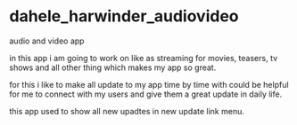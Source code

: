 # dahele_harwinder_audiovideo

audio and video app

in this app i am going to work on like as streaming for movies, teasers, tv shows and all other thing which makes my app so great.

for this i like to make all update to my app time by time with could be helpful for me to connect with my users and give them a great update in daily life.

this app used to show all new upadtes in new update link menu.
